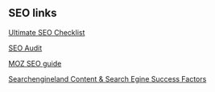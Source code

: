 ## SEO links

[Ultimate SEO Checklist](http://contentmarketinginstitute.com/2014/11/seo-checklist-15-steps-optimize-content-marketing-plan/)

[SEO Audit](http://contentmarketinginstitute.com/2014/04/audit-website-content-for-seo/)

[MOZ SEO guide](http://moz.com/beginners-guide-to-seo/how-usability-experience-and-content-affect-search-engine-rankings)

[Searchengineland Content & Search Egine Success Factors](http://searchengineland.com/guide/seo/content-search-engine-ranking)